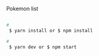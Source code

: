 Pokemon list
<br>

##

```bash
# 
 $ yarn install or $ npm install

#
 $ yarn dev or $ npm start
```

<br>
